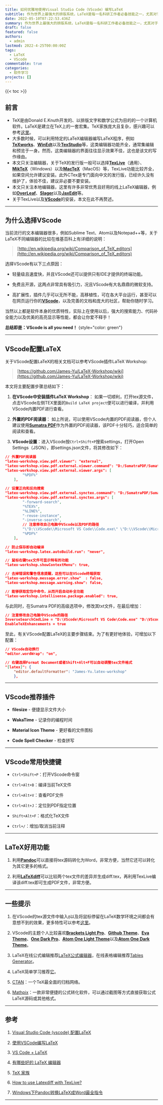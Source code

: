 ```yaml
---
title: 如何优雅地使用Visual Studio Code（VScode）编写LaTeX
subtitle: 作为世界上最强大的排版系统，LaTeX是每一名科研工作者必备技能之一，尤其对于理工科而言，其重要性不言而喻。LaTeX并非“所见即所得”，选择合适且舒适的编辑器能让你的写作事半功倍。
date: 2022-05-10T07:22:53.436Z
summary: 作为世界上最强大的排版系统，LaTeX是每一名科研工作者必备技能之一，尤其对于理工科而言，其重要性不言而喻。LaTeX并非“所见即所得”，选择合适且舒适的编辑器能让你的写作事半功倍。
draft: false
featured: false
authors:
  - admin
lastmod: 2022-4-25T00:00:00Z
tags:
  - LaTeX
  - VScode
commentable: true
categories:
  - 软件学习
projects: []
---
```

{{< toc >}}

## **前言**

* TeX是由Donald E.Knuth开发的、以排版文字和数学公式为目的的一个计算机软件。LaTeX是建立在TeX上的一套宏集。TeX家族庞大且复杂，感兴趣可以参考[这里](https://www.overleaf.com/learn/latex/Articles/The_TeX_family_tree%3A_LaTeX%2C_pdfTeX%2C_XeTeX%2C_LuaTeX_and_ConTeXt)。
* 大多数时候，可以利用特定的LaTeX编辑器编写LaTeX程序，例如[**TeXworks**](https://tug.org/texworks/)、[**WinEdt**](https://www.winedt.com/)以及[**TexStudio**](https://www.texstudio.org/)等，这类编辑器功能齐全，通常集编辑和预览于一身。然而，这类编辑器的界面往往显示效果不佳，这也是该文的写作缘由。
* 本文只关注编辑器，关于TeX的发行版一般可以选择[**TexLive**](https://www.latex-project.org/)（通用）、[**MikTeX**](https://miktex.org/)（Windows）以及[**MacTeX**](https://www.tug.org/mactex/)（MacOS）等，TexLive功能比较齐全，如果空间允许建议安装。此外CTex是专门面向中文的发行版，已经许久没有维护了，体验不佳，建议非必要不要安装。
* 本文只关注本地编辑器，这里有许多非常优秀且好用的线上LaTeX编辑器，例如[**OverLeaf**](https://www.overleaf.com/)、[**Slager**](https://www.slager.cn/#/home)以及[**JaxEdit**](http://jaxedit.com/note/)等。
* 关于TexLive以及[**VScode**](https://code.visualstudio.com/)的安装，本文在此不再赘述。

- - -

## **为什么选择VScode**

当前流行的文本编辑器很多，例如Sublime Text、Atom以及Notepad++等，关于LaTeX不同编辑器的比较在维基百科上有详细的说明：

> [http://en.wikipedia.org/wiki/Comparison_of_TeX_editors](http://en.wikipedia.org/wiki/Comparison_of_TeX_editors)

选择VScode有以下三点原因：

* 轻量级且速度快，并且VScode还可以提供只有IDE才提供的终端功能。
  
* 免费且开源，这两点非常具有吸引力，况且VScode有大名鼎鼎的微软支持。
  
* 高扩展性，插件几乎可以无所不能，高移植性，可在各大平台运行，甚至可以在网页运行你的[**VScode**](https://github.com/coder/code-server)，以及完善的文档和庞大的社区，帮助你随时学习。

当然以上都是软件本身的优质特性，实际上在使用以后，强大的搜索能力、代码补全能力以及优美的高亮显示等性能，都会让你爱不释手！

**总结即是：VScode is all you need！**
{style="color: green"}

- - -

## **VScode配置LaTeX**

关于VScode配置LaTeX的相关文档可以参考VScode插件LaTeX Workshop:

> [https://github.com/James-Yu/LaTeX-Workshop/wiki](https://github.com/James-Yu/LaTeX-Workshop/wiki)

本文将主要配置步骤总结如下：

1. **在VScode中安装插件LaTeX Workshop**： 如果一切顺利，打开tex源文件，点击VScode左侧TEX里面的`Build LaTeX project`便可以进行编译，并利用VScode内置PDF进行查看。
  
2. **外置的PDF阅读器**： 如上所说，可以使用VScode内置的PDF阅读器，但个人建议使用[**Sumatra PDF**](https://www.sumatrapdfreader.org/download-free-pdf-viewer)作为外置的PDF阅读器，该PDF十分轻巧，适合简单的阅读和查看。

3. **VScode设置**：进入VScode按`Ctrl+Shift+P`搜索settings，打开Open Settings（JSON），即settings.json文件，将其修改如下：

```json
// 外置PDF阅读器
"latex-workshop.view.pdf.viewer": "external",
"latex-workshop.view.pdf.external.viewer.command": "D:/SumatraPDF/SumatraPDF.exe", // 注意修改自己电脑中PDF的路径
"latex-workshop.view.pdf.external.viewer.args": [
        "%PDF%"
    ],
 
// 设置正向和反向搜索
"latex-workshop.view.pdf.external.synctex.command": "D:/SumatraPDF/SumatraPDF.exe", // 注意修改自己电脑中PDF的路径
"latex-workshop.view.pdf.external.synctex.args": [
        "-forward-search",
        "%TEX%",
        "%LINE%",
        "-reuse-instance",
        "-inverse-search",
        // 注意修改自己电脑中VScode以及PDF的路径
        "\"D:\\VScode\\Microsoft VS Code\\Code.exe\" \"D:\\VScode\\Microsoft VS Code\\resources\\app\\out\\cli.js\" --ms-enable-electron-run-as-node -r -g \"%f:%l\"",
        "%PDF%"
    ],
  
// 防止保存即自动编译
"latex-workshop.latex.autoBuild.run": "never",

// 鼠标右键tex文件可显示特有的功能
"latex-workshop.showContextMenu": true,

// 去掉错误和警告信息提醒，这些可以在VScode终端获取
"latex-workshop.message.error.show"  : false,
"latex-workshop.message.warning.show": false,

// 能够获取宏包中命令，从而开启自动补全功能
"latex-workshop.intellisense.package.enabled": true,
```

与此同时，在Sumatra PDF的高级选项中，修改其txt文件，在最后增加：

```json
// 注意修改自己电脑中VScode的路径
InverseSearchCmdLine = "D:\VScode\Microsoft VS Code\Code.exe" "D:\VScode\Microsoft VS Code\resources\app\out\cli.js" --ms-enable-electron-run-as-node -r -g "%f:%l"
EnableTeXEnhancements = true
```

至此，有关VScode配置LaTeX的主要步骤结束。为了有更好地体验，可增加以下配置：

```json
// VScode自动换行
"editor.wordWrap": "on",

// 右键选择Format Document或者Shift+Alt+F可以自动调整tex文件格式
"[latex]": {
    "editor.defaultFormatter": "James-Yu.latex-workshop"
    },
```

- - -

## **VScode推荐插件**

* **filesize** - 便捷显示文件大小

* **WakaTime** - 记录你的编程时间

* **Material Icon Theme** - 更好看的文件图标

* **Code Spell Checker** - 检查拼写

- - -

## **VScode常用快捷键**

* `Ctrl+Shift+P`：打开VScode命令窗

* `Ctrl+Alt+B`：编译当前TeX文件

* `Ctrl+Alt+V`：查看PDF文件

* `Ctrl+Alt+J`：定位到PDF指定位置

* `Shift+Alt+F`：格式化TeX文件

* `Ctrl+/`：增加/取消当前注释

- - -

## **LaTeX好用功能**

1. 利用[**Pandoc**](https://pandoc.org/)可以直接将tex源码转化为Word，非常方便，当然它还可以转化为其它更多的格式。

2. 利用[**LaTeXdiff**](https://www.overleaf.com/learn/latex/Articles/Using_Latexdiff_For_Marking_Changes_To_Tex_Documents)可以比较两个tex文件的差异并生成diff.tex，再利用TexLive编译该diff.tex即可生成PDF文件，非常方便。

- - -

## **一些提示**

1. 在VScode的tex源文件中输入`@`以及将鼠标停留在LaTeX数学环境之间都会有意想不到的效果，更多特性可以参考[这里](https://github.com/James-Yu/LaTeX-Workshop)。

2. VScode的主题个人比较喜欢[**Brackets Light Pro**](https://marketplace.visualstudio.com/items?itemName=fehey.brackets-light-pro)、[**Github Theme**](https://marketplace.visualstudio.com/items?itemName=GitHub.github-vscode-theme)、[**Eva Theme**](https://marketplace.visualstudio.com/items?itemName=fisheva.eva-theme)、[**One Dark Pro**](https://marketplace.visualstudio.com/items?itemName=zhuangtongfa.Material-theme)、[**Atom One Light Theme**](https://marketplace.visualstudio.com/items?itemName=akamud.vscode-theme-onelight)以及[**Atom One Dark Theme**](https://marketplace.visualstudio.com/items?itemName=akamud.vscode-theme-onedark)。

3. LaTeX在线公式编辑推荐[LaTeX公式编辑器](https://www.latexlive.com/home)，在线表格编辑推荐[Tables Generator](https://www.tablesgenerator.com/latex_tables)。

4. LaTeX简单学习推荐[它](https://www.overleaf.com/learn/latex/Learn_LaTeX_in_30_minutes)。

5. [CTAN](https://www.ctan.org/)：一个TeX最全面的归档网络。

6. [Mathpix](https://mathpix.com/)：一款非常便捷的公式转化软件，可以通过截图等方式直接获取公式LaTeX源码或其他格式。

- - -

## **参考**

1. [Visual Studio Code (vscode) 配置LaTeX](https://zhuanlan.zhihu.com/p/166523064)

2. [使用VSCode编写LaTeX](https://zhuanlan.zhihu.com/p/38178015)

3. [VS Code + LaTeX](https://zhuanlan.zhihu.com/p/108095566)

4. [有哪些好的 LaTeX 编辑器](https://www.zhihu.com/question/19954023/answer/23121933)

5. [TeX 家族](https://zhuanlan.zhihu.com/p/248669482)

6. [How to use Latexdiff with TexLive?](https://tex.stackexchange.com/questions/376483/how-to-use-latexdiff-with-texlive)

7. [Windows下Pandoc转换LaTeX成Word最全指令](https://blog.csdn.net/qq_27464321/article/details/88853270)

---
